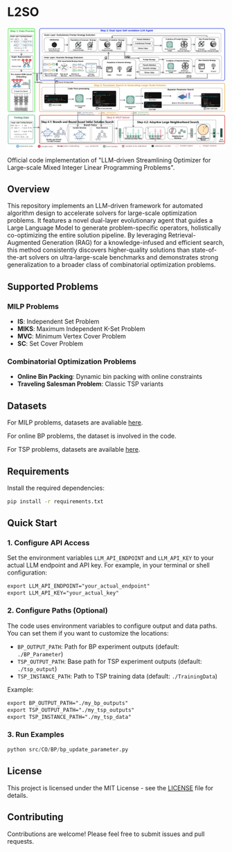 # L2SO

![](main.jpg)

Official code implementation of "LLM-driven Streamlining Optimizer for Large-scale Mixed Integer Linear Programming Problems".

## Overview

This repository implements an LLM-driven framework for automated algorithm design to accelerate solvers for large-scale optimization problems. It features a novel dual-layer evolutionary agent that guides a Large Language Model to generate problem-specific operators, holistically co-optimizing the entire solution pipeline. By leveraging Retrieval-Augmented Generation (RAG) for a knowledge-infused and efficient search, this method consistently discovers higher-quality solutions than state-of-the-art solvers on ultra-large-scale benchmarks and demonstrates strong generalization to a broader class of combinatorial optimization problems.

## Supported Problems

### MILP Problems
- **IS**: Independent Set Problem
- **MIKS**: Maximum Independent K-Set Problem  
- **MVC**: Minimum Vertex Cover Problem
- **SC**: Set Cover Problem

### Combinatorial Optimization Problems
- **Online Bin Packing**: Dynamic bin packing with online constraints
- **Traveling Salesman Problem**: Classic TSP variants

## Datasets

For MILP problems, datasets are avaliable [here](https://github.com/thuiar/MILPBench/tree/main/Benchmark%20Datasets).

For online BP problems, the dataset is involved in the code.

For TSP problems, datasets are available [here](https://github.com/mastqe/tsplib).

## Requirements

Install the required dependencies:

```bash
pip install -r requirements.txt
```

## Quick Start

### 1. Configure API Access

Set the environment variables `LLM_API_ENDPOINT` and `LLM_API_KEY` to your actual LLM endpoint and API key. For example, in your terminal or shell configuration:

```
export LLM_API_ENDPOINT="your_actual_endpoint"
export LLM_API_KEY="your_actual_key"
```

### 2. Configure Paths (Optional)

The code uses environment variables to configure output and data paths. You can set them if you want to customize the locations:

- `BP_OUTPUT_PATH`: Path for BP experiment outputs (default: `./BP_Parameter`)
- `TSP_OUTPUT_PATH`: Base path for TSP experiment outputs (default: `./tsp_output`)
- `TSP_INSTANCE_PATH`: Path to TSP training data (default: `./TrainingData`)

Example:
```
export BP_OUTPUT_PATH="./my_bp_outputs"
export TSP_OUTPUT_PATH="./my_tsp_outputs"
export TSP_INSTANCE_PATH="./my_tsp_data"
```

### 3. Run Examples

```python
python src/CO/BP/bp_update_parameter.py
```

## License

This project is licensed under the MIT License - see the [LICENSE](LICENSE) file for details.

## Contributing

Contributions are welcome! Please feel free to submit issues and pull requests.